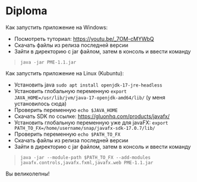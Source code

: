# Diploma
Как запустить приложение на Windows:
- Посмотреть туториал: https://youtu.be/_7OM-cMYWbQ
- Скачать файлы из релиза последней версии
- Зайти в директорию с jar файлом, затем в консоль и ввести команду 
>`java -jar PME-1.1.jar`

Как запустить приложение на Linux (Kubuntu):
- Установить java `sudo apt install openjdk-17-jre-headless`
- Установить глобальную переменную `export JAVA_HOME=/usr/lib/jvm/java-17-openjdk-amd64/lib/` (у меня установилось сюда)
- Проверить переменную `echo $JAVA_HOME`
- Скачать SDK по ссылке: https://gluonhq.com/products/javafx/
- Установить глобальную переменную уже для javaFX: `export PATH_TO_FX=/home/username/snap/javafx-sdk-17.0.7/lib/`
- Проверить переменную `echo $PATH_TO_FX`
- Скачать файлы из релиза последней версии
- Зайти в директорию с jar файлом, затем в консоль и ввести команду
>`java -jar --module-path $PATH_TO_FX --add-modules javafx.controls,javafx.fxml,javafx.web PME-1.1.jar`
  
Вы великолепны!
